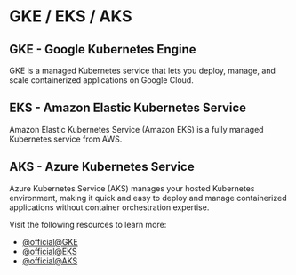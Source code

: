 # GKE / EKS / AKS

## GKE - Google Kubernetes Engine

GKE is a managed Kubernetes service that lets you deploy, manage, and scale containerized applications on Google Cloud.

## EKS - Amazon Elastic Kubernetes Service

Amazon Elastic Kubernetes Service (Amazon EKS) is a fully managed Kubernetes service from AWS.

## AKS - Azure Kubernetes Service

Azure Kubernetes Service (AKS) manages your hosted Kubernetes environment, making it quick and easy to deploy and manage containerized applications without container orchestration expertise.

Visit the following resources to learn more:

- [@official@GKE](https://cloud.google.com/kubernetes-engine)
- [@official@EKS](https://aws.amazon.com/eks/)
- [@official@AKS](https://azure.microsoft.com/en-us/products/kubernetes-service/)

